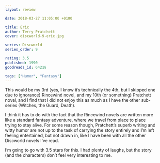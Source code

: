 ```yaml
---
layout: review

date: 2018-03-27 11:05:00 +0100

title: Eric
author: Terry Pratchett
cover: discworld-9-eric.jpg

series: Discworld
series_order: 9

rating: 3.5
published: 1990
goodreads_id: 64218

tags: ["Humor", "Fantasy"]
---
```


This would be my 3rd (yes, I know it’s technically the 4th, but I skipped one due to ignorance) Rincewind novel, and my 10th (or something) Pratchett novel, and I find that I did not enjoy this as much as I have the other sub-series (Witches, the Guard, Death).

<!--more-->

I think it has to do with the fact that the Rincewind novels are written more like a standard fantasy adventure, where we travel from place to place trying to stay alive. For some reason though, Pratchett’s superb writing and witty humor are not up to the task of carrying the story entirely and I’m left feeling entertained, but not drawn in, like I have been with all the other Discworld novels I’ve read.

I’m going to go with 3.5 stars for this. I had plenty of laughs, but the story (and the characters) don’t feel very interesting to me.
